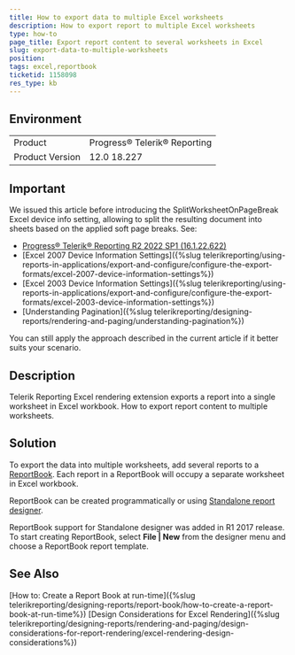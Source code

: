 ```yaml
---
title: How to export data to multiple Excel worksheets
description: How to export report to multiple Excel worksheets
type: how-to
page_title: Export report content to several worksheets in Excel
slug: export-data-to-multiple-worksheets
position: 
tags: excel,reportbook
ticketid: 1158098
res_type: kb
---
```


## Environment
<table>
	<tr>
		<td>Product</td>
		<td>Progress® Telerik® Reporting</td>
	</tr>
	<tr>
		<td>Product Version</td>
		<td>12.0 18.227</td>
	</tr>
</table>

## Important
We issued this article before introducing the SplitWorksheetOnPageBreak Excel device info setting, 
allowing to split the resulting document into sheets based on the applied soft page breaks. See:

* [Progress® Telerik® Reporting R2 2022 SP1 (16.1.22.622)](https://www.telerik.com/support/whats-new/reporting/release-history/progress-telerik-reporting-r2-2022-sp1-16-1-22-622)
* [Excel 2007 Device Information Settings]({%slug telerikreporting/using-reports-in-applications/export-and-configure/configure-the-export-formats/excel-2007-device-information-settings%})
* [Excel 2003 Device Information Settings]({%slug telerikreporting/using-reports-in-applications/export-and-configure/configure-the-export-formats/excel-2003-device-information-settings%})
* [Understanding Pagination]({%slug telerikreporting/designing-reports/rendering-and-paging/understanding-pagination%})

You can still apply the approach described in the current article if it better suits your scenario.

## Description

Telerik Reporting Excel rendering extension exports a report into a single worksheet in Excel workbook. How to export report content to multiple worksheets.

## Solution

To export the data into multiple worksheets, add several reports to a [ReportBook](../designing-reports-general-explanation).
Each report in a ReportBook will occupy a separate worksheet in Excel workbook.

ReportBook can be created programmatically or using [Standalone report designer](../standalone-report-designer).

ReportBook support for Standalone designer was added in R1 2017 release. To start creating ReportBook, select **File | New** from the designer menu and choose a ReportBook report template.

## See Also

[How to: Create a Report Book at run-time]({%slug telerikreporting/designing-reports/report-book/how-to-create-a-report-book-at-run-time%})
[Design Considerations for Excel Rendering]({%slug telerikreporting/designing-reports/rendering-and-paging/design-considerations-for-report-rendering/excel-rendering-design-considerations%})
